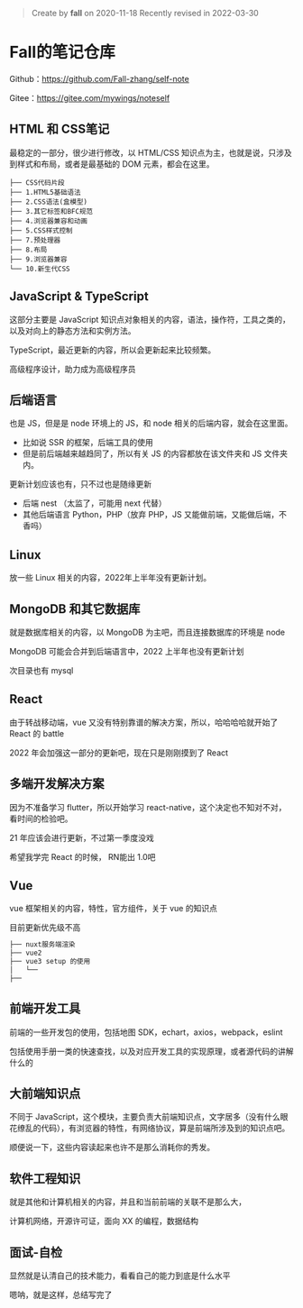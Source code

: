 > Create by **fall** on 2020-11-18
> Recently revised in 2022-03-30

# Fall的笔记仓库

Github：https://github.com/Fall-zhang/self-note

Gitee：https://gitee.com/mywings/noteself

## HTML 和 CSS笔记

最稳定的一部分，很少进行修改，以 HTML/CSS 知识点为主，也就是说，只涉及到样式和布局，或者是最基础的 DOM 元素，都会在这里。

```
├── CSS代码片段
├── 1.HTML5基础语法
├── 2.CSS语法(盒模型)
├── 3.其它标签和BFC规范
├── 4.浏览器兼容和动画
├── 5.CSS样式控制
├── 7.预处理器
├── 8.布局
├── 9.浏览器兼容
└── 10.新生代CSS
```

## JavaScript & TypeScript

这部分主要是 JavaScript 知识点对象相关的内容，语法，操作符，工具之类的，以及对向上的静态方法和实例方法。

TypeScript，最近更新的内容，所以会更新起来比较频繁。

高级程序设计，助力成为高级程序员

## 后端语言

也是 JS，但是是 node 环境上的 JS，和 node 相关的后端内容，就会在这里面。

- 比如说 SSR 的框架，后端工具的使用
- 但是前后端越来越趋同了，所以有关 JS 的内容都放在该文件夹和 JS 文件夹内。

更新计划应该也有，只不过也是随缘更新

- 后端 nest （太监了，可能用 next 代替）
- 其他后端语言 Python，PHP（放弃 PHP，JS 又能做前端，又能做后端，不香吗）

## Linux

放一些 Linux 相关的内容，2022年上半年没有更新计划。

## MongoDB 和其它数据库

就是数据库相关的内容，以 MongoDB 为主吧，而且连接数据库的环境是 node

MongoDB 可能会合并到后端语言中，2022 上半年也没有更新计划

次目录也有 mysql

## React

由于转战移动端，vue 又没有特别靠谱的解决方案，所以，哈哈哈哈就开始了 React 的 battle

2022 年会加强这一部分的更新吧，现在只是刚刚摸到了 React

## 多端开发解决方案

因为不准备学习 flutter，所以开始学习 react-native，这个决定也不知对不对，看时间的检验吧。

21 年应该会进行更新，不过第一季度没戏

希望我学完 React 的时候， RN能出 1.0吧

## Vue

vue 框架相关的内容，特性，官方组件，关于 vue 的知识点

目前更新优先级不高

```markdown
├── nuxt服务端渲染
├── vue2
├── vue3 setup 的使用
│   └── 
├── 
```

## 前端开发工具

前端的一些开发包的使用，包括地图 SDK，echart，axios，webpack，eslint

包括使用手册一类的快速查找，以及对应开发工具的实现原理，或者源代码的讲解什么的

## 大前端知识点

不同于 JavaScript，这个模块，主要负责大前端知识点，文字居多（没有什么眼花缭乱的代码），有浏览器的特性，有网络协议，算是前端所涉及到的知识点吧。

顺便说一下，这些内容读起来也许不是那么消耗你的秀发。

## 软件工程知识

就是其他和计算机相关的内容，并且和当前前端的关联不是那么大，

计算机网络，开源许可证，面向 XX 的编程，数据结构

## 面试-自检

显然就是认清自己的技术能力，看看自己的能力到底是什么水平

嗯呐，就是这样，总结写完了
